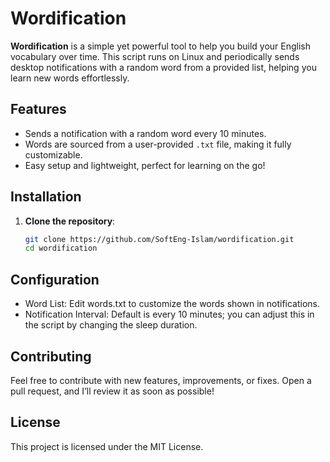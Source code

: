# Wordification

**Wordification** is a simple yet powerful tool to help you build your English vocabulary over time. This script runs on Linux and periodically sends desktop notifications with a random word from a provided list, helping you learn new words effortlessly.

## Features

- Sends a notification with a random word every 10 minutes.
- Words are sourced from a user-provided `.txt` file, making it fully customizable.
- Easy setup and lightweight, perfect for learning on the go!

## Installation

1. **Clone the repository**:

    ```bash
   git clone https://github.com/SoftEng-Islam/wordification.git
   cd wordification


## Configuration

- Word List: Edit words.txt to customize the words shown in notifications.
- Notification Interval: Default is every 10 minutes; you can adjust this in the script by changing the sleep duration.

## Contributing

Feel free to contribute with new features, improvements, or fixes. Open a pull request, and I’ll review it as soon as possible!

## License

This project is licensed under the MIT License.

